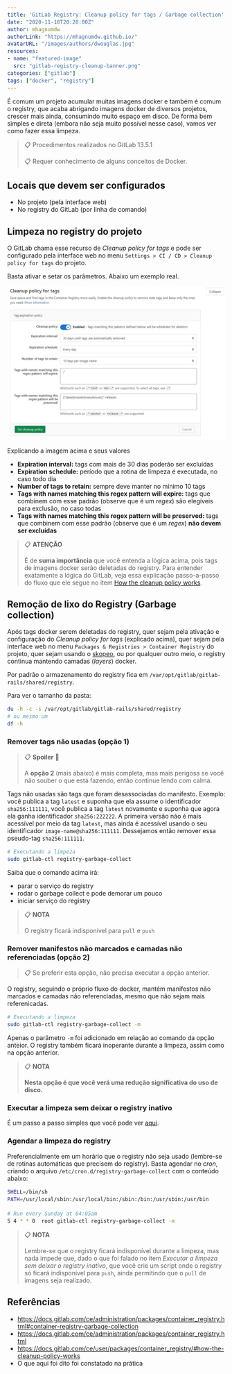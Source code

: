 ```yaml
---
title: 'GitLab Registry: Cleanup policy for tags / Garbage collection'
date: "2020-11-18T20:28:00Z"
author: mhagnumdw
authorLink: "https://mhagnumdw.github.io/"
avatarURL: "/images/authors/dwouglas.jpg"
resources:
- name: "featured-image"
  src: "gitlab-registry-cleanup-banner.png"
categories: ["gitlab"]
tags: ["docker", "registry"]
---
```


É comum um projeto acumular muitas imagens docker e também é comum o registry, que acaba abrigando imagens docker de diversos projetos, crescer mais ainda, consumindo muito espaço em disco. De forma bem simples e direta (embora não seja muito possível nesse caso), vamos ver como fazer essa limpeza.

<!--more-->

> 📋 Procedimentos realizados no GitLab 13.5.1
>
> 📋 Requer conhecimento de alguns conceitos de Docker.

## Locais que devem ser configurados

- No projeto (pela interface web)
- No registry do GitLab (por linha de comando)

## Limpeza no registry do projeto

O GitLab chama esse recurso de _Cleanup policy for tags_ e pode ser configurado pela interface web no menu `Settings > CI / CD > Cleanup policy for tags` do projeto.

Basta ativar e setar os parâmetros. Abaixo um exemplo real.

![Cleanup policy for tags](cleanup_policy_for_tags.jpg)

Explicando a imagem acima e seus valores

- **Expiration interval:** tags com mais de 30 dias poderão ser excluídas
- **Expiration schedule:** período que a rotina de limpeza é executada, no caso todo dia
- **Number of tags to retain:** sempre deve manter no mínimo 10 tags
- **Tags with names matching this regex pattern will expire:** tags que combinem com esse padrão (observe que é um _regex_) são elegíveis para exclusão, no caso todas
- **Tags with names matching this regex pattern will be preserved:** tags que combinem com esse padrão (observe que é um _regex_) **não devem ser excluídas**

> 📋 **ATENÇÃO**
>
> É de **suma importância** que você entenda a lógica acima, pois tags de imagens docker serão deletadas do registry. Para entender exatamente a lógica do GitLab, veja essa explicação passo-a-passo do fluxo que ele segue no item [How the cleanup policy works](https://docs.gitlab.com/ee/user/packages/container_registry/#how-the-cleanup-policy-works).

## Remoção de lixo do Registry (Garbage collection)

Após tags docker serem deletadas do registry, quer sejam pela ativação e configuração do _Cleanup policy for tags_ (explicado acima), quer sejam pela interface web no menu `Packages & Registries > Container Registry` do projeto, quer sejam usando o [skopeo](https://github.com/containers/skopeo), ou por qualquer outro meio, o registry continua mantendo camadas (_layers_) docker.

Por padrão o armazenamento do registry fica em `/var/opt/gitlab/gitlab-rails/shared/registry`.

Para ver o tamanho da pasta:

```bash
du -h -c -s /var/opt/gitlab/gitlab-rails/shared/registry
# ou mesmo um
df -h
```

### Remover tags não usadas (opção 1)

> 📋 **Spoiler** 👀
>
> A **opção 2** (mais abaixo) é mais completa, mas mais perigosa se você não souber o que está fazendo, então continue lendo com calma.

Tags não usadas são tags que foram desassociadas do manifesto. Exemplo: você publica a tag `latest` e suponha que ela assume o identificador `sha256:111111`, você publica a tag `latest` novamente e suponha que agora ela ganha identificador `sha256:222222`. A primeira versão não é mais acessível por meio da tag `latest`, mas ainda é acessível usando o seu identificador `image-name@sha256:111111`. Dessejamos então remover essa pseudo-tag `sha256:111111`.

```bash
# Executando a limpeza
sudo gitlab-ctl registry-garbage-collect
```

Saiba que o comando acima irá:

- parar o serviço do registry
- rodar o garbage collect e pode demorar um pouco
- iniciar serviço do registry

> 📋 **NOTA**
>
> O registry ficará indisponível para `pull` e `push`

### Remover manifestos não marcados e camadas não referenciadas (opção 2)

> 📋 Se preferir esta opção, não precisa executar a opção anterior.

O registry, seguindo o próprio fluxo do docker, mantém manifestos não marcados e camadas não referenciadas, mesmo que não sejam mais referenicadas.

```bash
# Executando a limpeza
sudo gitlab-ctl registry-garbage-collect -m
```

Apenas o parâmetro `-m` foi adicionado em relação ao comando da opção anteior. O registry também ficará inoperante durante a limpeza, assim como na opção anterior.

> 📋 **NOTA**
>
> **Nesta opção é que você verá uma redução significativa do uso de disco.**

### Executar a limpeza sem deixar o registry inativo

É um passo a passo simples que você pode ver [aqui](https://docs.gitlab.com/ce/administration/packages/container_registry.html#performing-garbage-collection-without-downtime).

### Agendar a limpeza do registry

Preferencialmente em um horário que o registry não seja usado (lembre-se de rotinas automáticas que precisem do registry). Basta agendar no _cron_, criando o arquivo `/etc/cron.d/registry-garbage-collect` com o conteúdo abaixo:

```bash
SHELL=/bin/sh
PATH=/usr/local/sbin:/usr/local/bin:/sbin:/bin:/usr/sbin:/usr/bin

# Run every Sunday at 04:05am
5 4 * * 0  root gitlab-ctl registry-garbage-collect -m
```

> 📋 **NOTA**
>
> Lembre-se que o registry ficará indisponível durante a limpeza, mas nada impede que, dado o que foi falado no item _Executar a limpeza sem deixar o registry inativo_, que você crie um script onde o registry só ficará indisponível para `push`, ainda permitindo que o `pull` de imagens seja realizado.

## Referências

- <https://docs.gitlab.com/ce/administration/packages/container_registry.html#container-registry-garbage-collection>
- <https://docs.gitlab.com/ce/administration/packages/container_registry.html>
- <https://docs.gitlab.com/ce/user/packages/container_registry/#how-the-cleanup-policy-works>
- O que aqui foi dito foi constatado na prática
